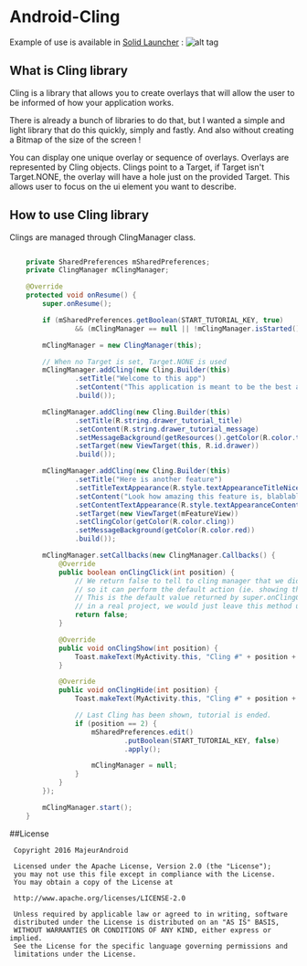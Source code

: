 # Android-Cling
Example of use is available in [Solid Launcher](https://play.google.com/store/apps/details?id=com.majeur.launcher) :
![alt tag](https://raw.githubusercontent.com/MajeurAndroid/Android-Cling/master/web_art/device_example.png)

## What is Cling library
Cling is a library that allows you to create overlays that will allow the user to be informed of how your application works.

There is already a bunch of libraries to do that, but I wanted a simple and light library that do this quickly, simply and fastly. And also without creating a Bitmap of the size of the screen !

You can display one unique overlay or sequence of overlays. Overlays are represented by Cling objects.
Clings point to a Target, if Target isn't Target.NONE, the overlay will have a hole just on the provided Target. This allows user to focus on the ui element you want to describe.

## How to use Cling library
Clings are managed through ClingManager class.
```java

    private SharedPreferences mSharedPreferences;
    private ClingManager mClingManager;

    @Override
    protected void onResume() {
        super.onResume();

        if (mSharedPreferences.getBoolean(START_TUTORIAL_KEY, true)
                && (mClingManager == null || !mClingManager.isStarted()))

        mClingManager = new ClingManager(this);

        // When no Target is set, Target.NONE is used
        mClingManager.addCling(new Cling.Builder(this)
                .setTitle("Welcome to this app")
                .setContent("This application is meant to be the best app you will ever try on android.")
                .build());

        mClingManager.addCling(new Cling.Builder(this)
                .setTitle(R.string.drawer_tutorial_title)
                .setContent(R.string.drawer_tutorial_message)
                .setMessageBackground(getResources().getColor(R.color.teal))
                .setTarget(new ViewTarget(this, R.id.drawer))
                .build());

        mClingManager.addCling(new Cling.Builder(this)
                .setTitle("Here is another feature")
                .setTitleTextAppearance(R.style.textAppearanceTitleNice)
                .setContent("Look how amazing this feature is, blablabla blablabla bla bla.")
                .setContentTextAppearance(R.style.textAppearanceContentNice)
                .setTarget(new ViewTarget(mFeatureView))
                .setClingColor(getColor(R.color.cling))
                .setMessageBackground(getColor(R.color.red))
                .build());

        mClingManager.setCallbacks(new ClingManager.Callbacks() {
            @Override
            public boolean onClingClick(int position) {
                // We return false to tell to cling manager that we didn't handle this,
                // so it can perform the default action (ie. showing the next Cling).
                // This is the default value returned by super.onClingClick(position), so
                // in a real project, we would just leave this method unoverriden.
                return false;
            }

            @Override
            public void onClingShow(int position) {
                Toast.makeText(MyActivity.this, "Cling #" + position + " is shown", Toast.LENGTH_SHORT).show();
            }

            @Override
            public void onClingHide(int position) {
                Toast.makeText(MyActivity.this, "Cling #" + position + " is hidden", Toast.LENGTH_SHORT).show();

                // Last Cling has been shown, tutorial is ended.
                if (position == 2) {
                    mSharedPreferences.edit()
                            .putBoolean(START_TUTORIAL_KEY, false)
                            .apply();

                    mClingManager = null;
                }
            }
        });

        mClingManager.start();
    }
```

##License

	 Copyright 2016 MajeurAndroid

	 Licensed under the Apache License, Version 2.0 (the "License");
	 you may not use this file except in compliance with the License.
	 You may obtain a copy of the License at

     http://www.apache.org/licenses/LICENSE-2.0

	 Unless required by applicable law or agreed to in writing, software
	 distributed under the License is distributed on an "AS IS" BASIS,
	 WITHOUT WARRANTIES OR CONDITIONS OF ANY KIND, either express or implied.
	 See the License for the specific language governing permissions and
	 limitations under the License.
